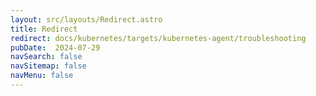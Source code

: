 ```yaml
---
layout: src/layouts/Redirect.astro
title: Redirect
redirect: docs/kubernetes/targets/kubernetes-agent/troubleshooting
pubDate:  2024-07-29
navSearch: false
navSitemap: false
navMenu: false
---
```


